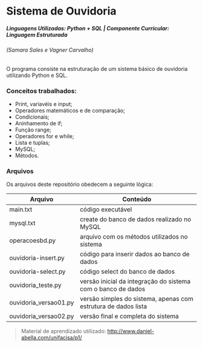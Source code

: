 # Sistema de Ouvidoria

##### Linguagens Utilizadas: Python + SQL | Componente Curricular: Linguagem Estruturada
###### (Samara Sales e Vagner Carvalho)

O programa consiste na estruturação de um sistema básico de ouvidoria utilizando Python e SQL.

### Conceitos trabalhados: 

- Print, variavéis e input;
- Operadores matemáticos e de comparação;
- Condicionais;
- Aninhamento de if;
- Função range;
- Operadores for e while;
- Lista e tuplas;
- MySQL;
- Métodos.

### Arquivos

Os arquivos deste repositório obedecem a seguinte lógica:

| Arquivo | Conteúdo |
| ------ | ------ |
| main.txt | código executável |
| mysql.txt | create do banco de dados realizado no MySQL |
| operacoesbd.py | arquivo com os métodos utilizados no sistema |
| ouvidoria-insert.py | código para inserir dados ao banco de dados |
| ouvidoria-select.py | código select do banco de dados |
| ouvidoria_teste.py | versão inicial da integração do sistema com o banco de dados |
| ouvidoria_versao01.py | versão simples do sistema, apenas com estrutura de dados lista |
| ouvidoria_versao02.py | versão final e completa do sistema |

> Material de aprendizado utilizado: http://www.daniel-abella.com/unifacisa/p1/
